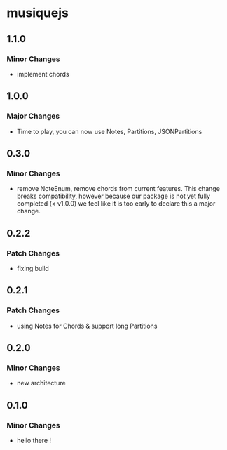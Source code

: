 # musiquejs

## 1.1.0

### Minor Changes

- implement chords

## 1.0.0

### Major Changes

- Time to play, you can now use Notes, Partitions, JSONPartitions

## 0.3.0

### Minor Changes

- remove NoteEnum, remove chords from current features. This change breaks compatibility, however because our package is not yet fully completed (< v1.0.0) we feel like it is too early to declare this a major change.

## 0.2.2

### Patch Changes

- fixing build

## 0.2.1

### Patch Changes

- using Notes for Chords & support long Partitions

## 0.2.0

### Minor Changes

- new architecture

## 0.1.0

### Minor Changes

- hello there !
